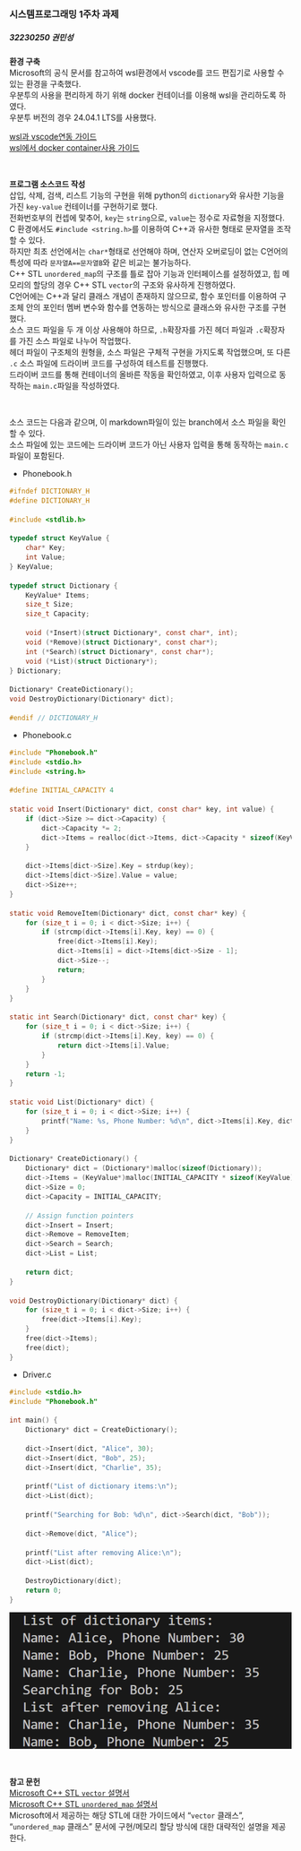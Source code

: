 ### 시스템프로그래밍 1주차 과제
##### 32230250 권민성


**환경 구축**  
Microsoft의 공식 문서를 참고하여 wsl환경에서 vscode를 코드 편집기로 사용할 수 있는 환경을 구축했다.  
우분투의 사용을 편리하게 하기 위해 docker 컨테이너를 이용해 wsl을 관리하도록 하였다.  
우분투 버전의 경우 24.04.1 LTS를 사용했다.  
  
[wsl과 vscode연동 가이드](https://learn.microsoft.com/ko-kr/windows/wsl/tutorials/wsl-vscode)  
[wsl에서 docker container사용 가이드](https://learn.microsoft.com/ko-kr/windows/wsl/tutorials/wsl-containers)  

<br>

**프로그램 소스코드 작성**  
삽입, 삭제, 검색, 리스트 기능의 구현을 위해 python의 `dictionary`와 유사한 기능을 가진 `key-value` 컨테이너를 구현하기로 했다.  
전화번호부의 컨셉에 맟추어, `key`는 `string`으로, `value`는 정수로 자료형을 지정했다.  
C 환경에서도 `#include <string.h>`를 이용하여 C++과 유사한 형태로 문자열을 조작할 수 있다.  
하지만 최초 선언에서는 `char*`형태로 선언해야 하며, 연산자 오버로딩이 없는 C언어의 특성에 따라
`문자열A==문자열B`와 같은 비교는 불가능하다.  
C++ STL `unordered_map`의 구조를 틀로 잡아 기능과 인터페이스를 설정하였고, 힙 메모리의 할당의 경우 C++ STL `vector`의 구조와 유사하게 진행하였다.  
C언어에는 C++과 달리 클래스 개념이 존재하지 않으므로, 함수 포인터를 이용하여 구조체 안의 포인터 멤버 변수와 함수를 연동하는 방식으로 클래스와 유사한 구조를 구현했다.  
소스 코드 파일을 두 개 이상 사용해야 하므로, `.h`확장자를 가진 헤더 파일과 `.c`확장자를 가진 소스 파일로 나누어 작업했다.  
헤더 파일이 구조체의 원형을, 소스 파일은 구체적 구현을 가지도록 작업했으며, 또 다른 `.c` 소스 파일에 드라이버 코드를 구성하여 테스트를 진행했다.  
드라이버 코드를 통해 컨테이너의 올바른 작동을 확인하였고, 이후 사용자 입력으로 동작하는 `main.c`파일을 작성하였다.  

<br>

소스 코드는 다음과 같으며, 이 markdown파일이 있는 branch에서 소스 파일을 확인할 수 있다.  
소스 파일에 있는 코드에는 드라이버 코드가 아닌 사용자 입력을 통해 동작하는 `main.c` 파일이 포함된다.
- Phonebook.h
```c
#ifndef DICTIONARY_H
#define DICTIONARY_H

#include <stdlib.h>

typedef struct KeyValue {
    char* Key;
    int Value;
} KeyValue;

typedef struct Dictionary {
    KeyValue* Items;
    size_t Size;
    size_t Capacity;
    
    void (*Insert)(struct Dictionary*, const char*, int);
    void (*Remove)(struct Dictionary*, const char*);
    int (*Search)(struct Dictionary*, const char*);
    void (*List)(struct Dictionary*);
} Dictionary;

Dictionary* CreateDictionary();
void DestroyDictionary(Dictionary* dict);

#endif // DICTIONARY_H
```
- Phonebook.c
```c
#include "Phonebook.h"
#include <stdio.h>
#include <string.h>

#define INITIAL_CAPACITY 4

static void Insert(Dictionary* dict, const char* key, int value) {
    if (dict->Size >= dict->Capacity) {
        dict->Capacity *= 2;
        dict->Items = realloc(dict->Items, dict->Capacity * sizeof(KeyValue));
    }

    dict->Items[dict->Size].Key = strdup(key);
    dict->Items[dict->Size].Value = value;
    dict->Size++;
}

static void RemoveItem(Dictionary* dict, const char* key) {
    for (size_t i = 0; i < dict->Size; i++) {
        if (strcmp(dict->Items[i].Key, key) == 0) {
            free(dict->Items[i].Key);
            dict->Items[i] = dict->Items[dict->Size - 1];
            dict->Size--;
            return;
        }
    }
}

static int Search(Dictionary* dict, const char* key) {
    for (size_t i = 0; i < dict->Size; i++) {
        if (strcmp(dict->Items[i].Key, key) == 0) {
            return dict->Items[i].Value;
        }
    }
    return -1;
}

static void List(Dictionary* dict) {
    for (size_t i = 0; i < dict->Size; i++) {
        printf("Name: %s, Phone Number: %d\n", dict->Items[i].Key, dict->Items[i].Value);
    }
}

Dictionary* CreateDictionary() {
    Dictionary* dict = (Dictionary*)malloc(sizeof(Dictionary));
    dict->Items = (KeyValue*)malloc(INITIAL_CAPACITY * sizeof(KeyValue));
    dict->Size = 0;
    dict->Capacity = INITIAL_CAPACITY;

    // Assign function pointers
    dict->Insert = Insert;
    dict->Remove = RemoveItem;
    dict->Search = Search;
    dict->List = List;

    return dict;
}

void DestroyDictionary(Dictionary* dict) {
    for (size_t i = 0; i < dict->Size; i++) {
        free(dict->Items[i].Key);
    }
    free(dict->Items);
    free(dict);
}
```
- Driver.c
```c
#include <stdio.h>
#include "Phonebook.h"

int main() {
    Dictionary* dict = CreateDictionary();
    
    dict->Insert(dict, "Alice", 30);
    dict->Insert(dict, "Bob", 25);
    dict->Insert(dict, "Charlie", 35);
    
    printf("List of dictionary items:\n");
    dict->List(dict);
    
    printf("Searching for Bob: %d\n", dict->Search(dict, "Bob"));
    
    dict->Remove(dict, "Alice");
    
    printf("List after removing Alice:\n");
    dict->List(dict);
    
    DestroyDictionary(dict);
    return 0;
}
```

![바이너리 코드 실행 결과](https://github.com/minsung-kwon/SystemProgramming/blob/phonebook/%EC%8A%A4%ED%81%AC%EB%A6%B0%EC%83%B7%202024-09-26%20180424.png)

<br>

**참고 문헌**  
[Microsoft C++ STL `vector` 설명서](https://learn.microsoft.com/ko-kr/cpp/standard-library/vector?view=msvc-170)  
[Microsoft C++ STL `unordered_map` 설명서](https://learn.microsoft.com/ko-kr/cpp/standard-library/unordered-map?view=msvc-170)  
Microsoft에서 제공하는 해당 STL에 대한 가이드에서 “`vector` 클래스”, “`unordered_map` 클래스” 문서에 구현/메모리 할당 방식에 대한 대략적인 설명을 제공한다.  

